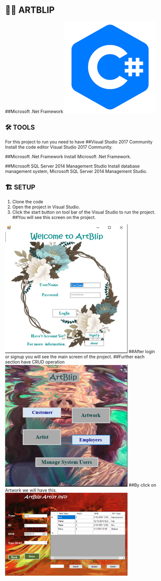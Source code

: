 # 🔎🧾 ARTBLIP

##Microsoft .Net Framework
<img src= "ArtBlip/images/kisspng-c-programming-language-computer-icons-computer-pr-programming-5acadc62277db6.6978009015232441301618.png"  width=300,>

## 🛠 TOOLS
For this project to run you need to have 
##Visual Studio 2017 Community
Install the code editor Visual Studio 2017 Community.

##Microsoft .Net Framework
Install Microsoft .Net Framework.

##Microsoft SQL Server 2014 Management Studio
Install database management system, Microsoft SQL Server 2014 Management Studio.

##  🏗 SETUP

1. Clone the code 
2. Open the project in Visual Studio.
3. Click the start button on tool bar of the Visual Studio to run the project.
##You will see this screen on the project.
<img src= "ArtBlip/images/Capture.PNG"  width=400,>
##After login or signup you will see the main screen of the project.
##Further each section have CRUD operation 
<img src= "ArtBlip/images/Capture2.PNG"  width=400,>
##By click on Artwork we will have this.
<img src= "ArtBlip/images/Capture3.PNG"  width=400,>
